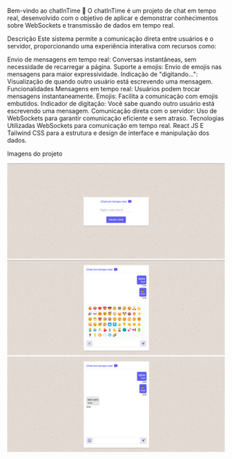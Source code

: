 Bem-vindo ao chatInTime 🚀
O chatInTime é um projeto de chat em tempo real, desenvolvido com o objetivo de aplicar e demonstrar conhecimentos sobre WebSockets e transmissão de dados em tempo real.

Descrição
Este sistema permite a comunicação direta entre usuários e o servidor, proporcionando uma experiência interativa com recursos como:

Envio de mensagens em tempo real: Conversas instantâneas, sem necessidade de recarregar a página.
Suporte a emojis: Envio de emojis nas mensagens para maior expressividade.
Indicação de "digitando...": Visualização de quando outro usuário está escrevendo uma mensagem.
Funcionalidades
Mensagens em tempo real: Usuários podem trocar mensagens instantaneamente.
Emojis: Facilita a comunicação com emojis embutidos.
Indicador de digitação: Você sabe quando outro usuário está escrevendo uma mensagem.
Comunicação direta com o servidor: Uso de WebSockets para garantir comunicação eficiente e sem atraso.
Tecnologias Utilizadas
WebSockets para comunicação em tempo real.
React JS E Tailwind CSS para a estrutura e design de interface e manipulação dos dados.


Imagens do projeto

<img src ="https://github.com/jotta2021/chatFront/blob/master/src/prints/Captura%20de%20tela%202024-11-22%20154131.png?raw=true"/>
<img src ="https://github.com/jotta2021/chatFront/blob/master/src/prints/Captura%20de%20tela%202024-11-22%20154206.png?raw=true"/>
<img src ="https://github.com/jotta2021/chatFront/blob/master/src/prints/Captura%20de%20tela%202024-11-22%20154243.png?raw=true"/>
